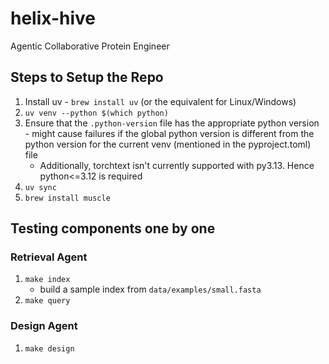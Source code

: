# helix-hive
Agentic Collaborative Protein Engineer

## Steps to Setup the Repo

1. Install uv - `brew install uv` (or the equivalent for Linux/Windows)
2. `uv venv --python $(which python)`
3. Ensure that the `.python-version` file has the appropriate python version - might cause failures if the global python version is different from the python version for the current venv (mentioned in the pyproject.toml) file
    - Additionally, torchtext isn't currently supported with py3.13. Hence python<=3.12 is required
4. `uv sync`
5. `brew install muscle`

## Testing components one by one

### Retrieval Agent
1. `make index`
    - build a sample index from `data/examples/small.fasta`
2. `make query`

### Design Agent
1. `make design`